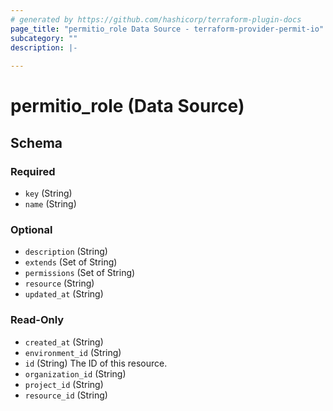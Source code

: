 ```yaml
---
# generated by https://github.com/hashicorp/terraform-plugin-docs
page_title: "permitio_role Data Source - terraform-provider-permit-io"
subcategory: ""
description: |-
  
---
```


# permitio_role (Data Source)





<!-- schema generated by tfplugindocs -->
## Schema

### Required

- `key` (String)
- `name` (String)

### Optional

- `description` (String)
- `extends` (Set of String)
- `permissions` (Set of String)
- `resource` (String)
- `updated_at` (String)

### Read-Only

- `created_at` (String)
- `environment_id` (String)
- `id` (String) The ID of this resource.
- `organization_id` (String)
- `project_id` (String)
- `resource_id` (String)
